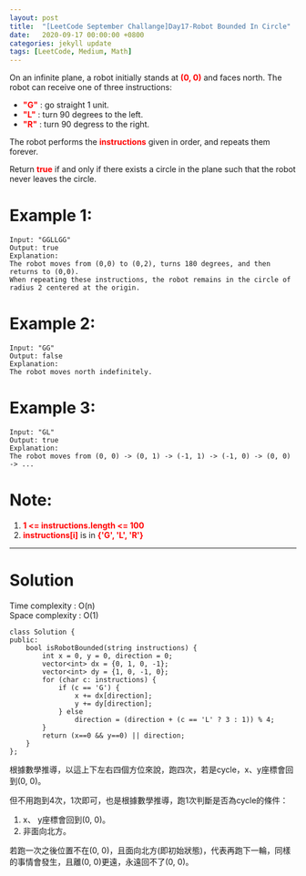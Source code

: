 ```yaml
---
layout: post
title:  "[LeetCode September Challange]Day17-Robot Bounded In Circle"
date:   2020-09-17 00:00:00 +0800
categories: jekyll update
tags: [LeetCode, Medium, Math]
---
```

On an infinite plane, a robot initially stands at **<font color="red">(0, 0)</font>** and faces north.  The robot can receive one of three instructions:  

- **<font color="red">"G"</font>** : go straight 1 unit.  
- **<font color="red">"L"</font>** : turn 90 degrees to the left.  
- **<font color="red">"R"</font>** : turn 90 degress to the right.  

The robot performs the **<font color="red">instructions</font>** given in order, and repeats them forever.  

Return **<font color="red">true</font>** if and only if there exists a circle in the plane such that the robot never leaves the circle.  

# Example 1:  
	Input: "GGLLGG"
	Output: true
	Explanation: 
	The robot moves from (0,0) to (0,2), turns 180 degrees, and then returns to (0,0).
	When repeating these instructions, the robot remains in the circle of radius 2 centered at the origin.

# Example 2:  
	Input: "GG"
	Output: false
	Explanation: 
	The robot moves north indefinitely.

# Example 3:  
	Input: "GL"
	Output: true
	Explanation: 
	The robot moves from (0, 0) -> (0, 1) -> (-1, 1) -> (-1, 0) -> (0, 0) -> ...

# Note:  
1. **<font color="red">1 <= instructions.length <= 100</font>**
2. **<font color="red">instructions[i]</font>** is in **<font color="red">{'G', 'L', 'R'}</font>**

______________________  

# Solution

Time complexity : O(n)  
Space complexity : O(1)

	class Solution {
	public:
	    bool isRobotBounded(string instructions) {
	        int x = 0, y = 0, direction = 0;
	        vector<int> dx = {0, 1, 0, -1};
	        vector<int> dy = {1, 0, -1, 0};
	        for (char c: instructions) {
	            if (c == 'G') {
	                x += dx[direction];
	                y += dy[direction];
	            } else
	                direction = (direction + (c == 'L' ? 3 : 1)) % 4;
	        }
	        return (x==0 && y==0) || direction;
	    }
	};

根據數學推導，以這上下左右四個方位來說，跑四次，若是cycle，x、y座標會回到(0, 0)。  

但不用跑到4次，1次即可，也是根據數學推導，跑1次判斷是否為cycle的條件：  
1. x、 y座標會回到(0, 0)。
2. 非面向北方。

若跑一次之後位置不在(0, 0)，且面向北方(即初始狀態)，代表再跑下一輪，同樣的事情會發生，且離(0, 0)更遠，永遠回不了(0, 0)。